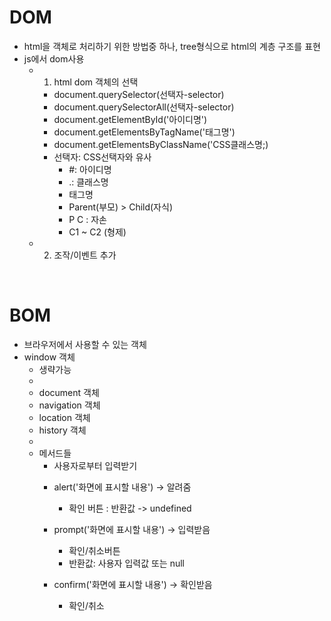 # DOM
 - html을 객체로 처리하기 위한 방법중 하나, tree형식으로 html의 계층 구조를 표현
 - js에서 dom사용
   - 1. html dom 객체의 선택
     - document.querySelector(선택자-selector)
     - document.querySelectorAll(선택자-selector)
     - document.getElementById('아이디명')
     - document.getElementsByTagName('태그명')
     - document.getElementsByClassName('CSS클래스명;)
     - 선택자: CSS선택자와 유사
       - #: 아이디명
       - .: 클래스명
       - 태그명
       - Parent(부모) > Child(자식)
       - P C  : 자손
       - C1 ~ C2 (형제)
   - 2. 조작/이벤트 추가
<br>

# BOM
 - 브라우저에서 사용할 수 있는 객체
 - window 객체
   - 생략가능
   - 
   - document 객체
   - navigation 객체
   - location 객체
   - history 객체
   - 
   - 메서드들
     - 사용자로부터 입력받기
     * alert('화면에 표시할 내용') -> 알려줌
       * 확인 버튼 : 반환값 -> undefined

     * prompt('화면에 표시할 내용') -> 입력받음
       * 확인/취소버튼
       * 반환값: 사용자 입력값 또는 null

     * confirm('화면에 표시할 내용') -> 확인받음
       * 확인/취소